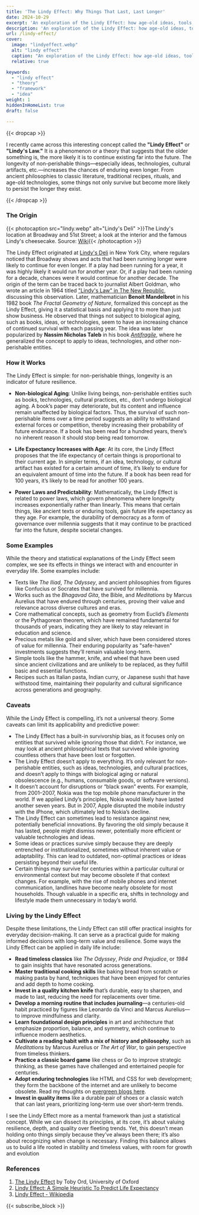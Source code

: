```yaml
---
title: 'The Lindy Effect: Why Things That Last, Last Longer'
date: 2024-10-29
excerpt: 'An exploration of the Lindy Effect: how age-old ideas, tools, and traditions gain durability over time, from its origins in New York’s Lindy’s Deli to timeless examples across cultures'
description: 'An exploration of the Lindy Effect: how age-old ideas, tools, and traditions gain durability over time, from its origins in New York’s Lindy’s Deli to timeless examples across cultures'
url: /lindy-effect/
cover:
  image: "lindyeffect.webp"
  alt: "lindy effect"
  caption: "An exploration of the Lindy Effect: how age-old ideas, tools, and traditions gain durability over time, from its origins in New York’s Lindy’s Deli to timeless examples across cultures"
  relative: true

keywords:
  - "lindy effect"
  - "theory"
  - "framework"
  - "idea"
weight: 1
hiddenInHomeList: true
draft: false

---
```


{{< dropcap >}}




I recently came across this interesting concept called the **"Lindy Effect"** or **"Lindy's Law."** It is a phenomenon or a theory that suggests that the older something is, the more likely it is to continue existing far into the future. The longevity of non-perishable things—especially ideas, technologies, cultural artifacts, etc.—increases the chances of enduring even longer. From ancient philosophies to classic literature, traditional recipes, rituals, and age-old technologies, some things not only survive but become more likely to persist the longer they exist.

{{< /dropcap >}}

### The Origin


{{< photocaption src="lindy.webp" alt="Lindy's Deli" >}}The Lindy's location at Broadway and 51st Street; a look at the interior and the famous Lindy's cheesecake. Source: [Wiki](https://en.wikipedia.org/wiki/File:Lindys_Restaurant_Broadway_and_51st_Street_New_York_City.JPG){{< /photocaption >}}

The Lindy Effect originated at [Lindy's Deli](https://en.wikipedia.org/wiki/Lindy%27s) in New York City, where regulars noticed that Broadway shows and acts that had been running longer were likely to continue for even longer. If a play had been running for a year, it was highly likely it would run for another year. Or, if a play had been running for a decade, chances were it would continue for another decade. The origin of the term can be traced back to journalist Albert Goldman, who wrote an article in 1964 titled ["Lindy's Law" in The New Republic](https://gwern.net/doc/statistics/probability/1964-goldman.pdf), discussing this observation. Later, mathematician **Benoit Mandelbrot** in his 1982 book _The Fractal Geometry of Nature_, formalized this concept as the Lindy Effect, giving it a statistical basis and applying it to more than just show business. He observed that things not subject to biological aging, such as books, ideas, or technologies, seem to have an increasing chance of continued survival with each passing year. The idea was later popularized by **Nassim Nicholas Taleb** in his book [_Antifragile_](https://geni.us/rs-antifragile), where he generalized the concept to apply to ideas, technologies, and other non-perishable entities.

### How it Works

The Lindy Effect is simple: for non-perishable things, longevity is an indicator of future resilience.

- **Non-biological Aging**: Unlike living beings, non-perishable entities such as books, technologies, cultural practices, etc., don’t undergo biological aging. A book’s paper may deteriorate, but its content and influence remain unaffected by biological factors. Thus, the survival of such non-perishable items over a time period suggests an ability to withstand external forces or competition, thereby increasing their probability of future endurance. If a book has been read for a hundred years, there’s no inherent reason it should stop being read tomorrow.
    
- **Life Expectancy Increases with Age**: At its core, the Lindy Effect proposes that the life expectancy of certain things is proportional to their current age. In simpler terms, if an idea, technology, or cultural artifact has existed for a certain amount of time, it’s likely to endure for an equivalent amount of time into the future. If a book has been read for 100 years, it’s likely to be read for another 100 years.

- **Power Laws and Predictability**: Mathematically, the Lindy Effect is related to power laws, which govern phenomena where longevity increases exponentially rather than linearly. This means that certain things, like ancient texts or enduring tools, gain future life expectancy as they age. For example, the durability of democracy as a form of governance over millennia suggests that it may continue to be practiced far into the future, despite societal changes.
### Some Examples

While the theory and statistical explanations of the Lindy Effect seem complex, we see its effects in things we interact with and encounter in everyday life. Some examples include:

- Texts like _The Iliad_, _The Odyssey_, and ancient philosophies from figures like Confucius or Socrates that have survived for millennia.
- Works such as the _Bhagavad Gita_, the Bible, and _Meditations_ by Marcus Aurelius that have endured through centuries, proving their value and relevance across diverse cultures and eras.
- Core mathematical concepts, such as geometry from Euclid’s _Elements_ or the Pythagorean theorem, which have remained fundamental for thousands of years, indicating they are likely to stay relevant in education and science.
- Precious metals like gold and silver, which have been considered stores of value for millennia. Their enduring popularity as "safe-haven" investments suggests they’ll remain valuable long-term.
- Simple tools like the hammer, knife, and wheel that have been used since ancient civilizations and are unlikely to be replaced, as they fulfill basic and essential functions.
- Recipes such as Italian pasta, Indian curry, or Japanese sushi that have withstood time, maintaining their popularity and cultural significance across generations and geography.

### Caveats

While the Lindy Effect is compelling, it’s not a universal theory. Some caveats can limit its applicability and predictive power:

- The Lindy Effect has a built-in survivorship bias, as it focuses only on entities that survived while ignoring those that didn’t. For instance, we may look at ancient philosophical texts that survived while ignoring countless others that have been lost or forgotten.
- The Lindy Effect doesn’t apply to everything. It’s only relevant for non-perishable entities, such as ideas, technologies, and cultural practices, and doesn’t apply to things with biological aging or natural obsolescence (e.g., humans, consumable goods, or software versions).
- It doesn’t account for disruptions or “black swan” events. For example, from 2001–2007, Nokia was the top mobile phone manufacturer in the world. If we applied Lindy’s principles, Nokia would likely have lasted another seven years. But in 2007, Apple disrupted the mobile industry with the iPhone, which ultimately led to Nokia’s decline.
- The Lindy Effect can sometimes lead to resistance against new, potentially beneficial innovations. By favoring the old simply because it has lasted, people might dismiss newer, potentially more efficient or valuable technologies and ideas.
- Some ideas or practices survive simply because they are deeply entrenched or institutionalized, sometimes without inherent value or adaptability. This can lead to outdated, non-optimal practices or ideas persisting beyond their useful life.
- Certain things may survive for centuries within a particular cultural or environmental context but may become obsolete if that context changes. For example, with the rise of mobile phones and internet communication, landlines have become nearly obsolete for most households. Though valuable in a specific era, shifts in technology and lifestyle made them unnecessary in today’s world.

### Living by the Lindy Effect

Despite these limitations, the Lindy Effect can still offer practical insights for everyday decision-making. It can serve as a practical guide for making informed decisions with long-term value and resilience. Some ways the Lindy Effect can be applied in daily life include:

- **Read timeless classics** like _The Odyssey_, _Pride and Prejudice_, or _1984_ to gain insights that have resonated across generations.
- **Master traditional cooking skills** like baking bread from scratch or making pasta by hand, techniques that have been enjoyed for centuries and add depth to home cooking.
- **Invest in a quality kitchen knife** that’s durable, easy to sharpen, and made to last, reducing the need for replacements over time.
- **Develop a morning routine that includes journaling**—a centuries-old habit practiced by figures like Leonardo da Vinci and Marcus Aurelius—to improve mindfulness and clarity.
- **Learn foundational design principles** in art and architecture that emphasize proportion, balance, and symmetry, which continue to influence modern aesthetics.
- **Cultivate a reading habit with a mix of history and philosophy**, such as _Meditations_ by Marcus Aurelius or _The Art of War_, to gain perspective from timeless thinkers.
- **Practice a classic board game** like chess or Go to improve strategic thinking, as these games have challenged and entertained people for centuries.
- **Adopt enduring technologies** like HTML and CSS for web development; they form the backbone of the internet and are unlikely to become obsolete. Read my thoughts on [evergreen blogs here](/journal/evergreen-blogs).
- **Invest in quality items** like a durable pair of shoes or a classic watch that can last years, prioritizing long-term use over short-term trends.


I see the Lindy Effect more as a mental framework than just a statistical concept. While we can dissect its principles, at its core, it’s about valuing resilience, depth, and quality over fleeting trends. Yet, this doesn’t mean holding onto things simply because they’ve always been there; it’s also about recognizing when change is necessary. Finding this balance allows us to build a life rooted in stability and timeless values, with room for growth and evolution


### References

1. [The Lindy Effect](https://arxiv.org/pdf/2308.09045) by Toby Ord, University of Oxford
2. [Lindy Effect: A Simple Heuristic To Predict Life Expectancy](https://optimsight.com/blog/lindy-effect-a-simple-heuristic-to-predict-lifespan/)
3. [Lindy Effect - Wikipedia](https://en.wikipedia.org/wiki/Lindy_effect)




{{< subscribe_block >}}


